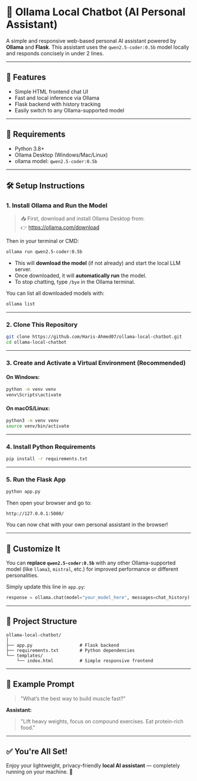 # 🧠 Ollama Local Chatbot (AI Personal Assistant)

A simple and responsive web-based personal AI assistant powered by **Ollama** and **Flask**. This assistant uses the `qwen2.5-coder:0.5b` model locally and responds concisely in under 2 lines.

---

## 🚀 Features

- Simple HTML frontend chat UI
- Fast and local inference via Ollama
- Flask backend with history tracking
- Easily switch to any Ollama-supported model

---

## 🔧 Requirements

- Python 3.8+
- Ollama Desktop (Windows/Mac/Linux)
- ollama model: `qwen2.5-coder:0.5b`

---

## 🛠 Setup Instructions

### 1. Install Ollama and Run the Model

> 📥 First, download and install Ollama Desktop from:  
> 👉 https://ollama.com/download

Then in your terminal or CMD:

```bash
ollama run qwen2.5-coder:0.5b
````

* This will **download the model** (if not already) and start the local LLM server.
* Once downloaded, it will **automatically run** the model.
* To stop chatting, type `/bye` in the Ollama terminal.

You can list all downloaded models with:

```bash
ollama list
```

---

### 2. Clone This Repository

```bash
git clone https://github.com/Haris-Ahmed07/ollama-local-chatbot.git
cd ollama-local-chatbot
```

---

### 3. Create and Activate a Virtual Environment (Recommended)

#### On **Windows**:

```bash
python -m venv venv
venv\Scripts\activate
```

#### On **macOS/Linux**:

```bash
python3 -m venv venv
source venv/bin/activate
```

---

### 4. Install Python Requirements

```bash
pip install -r requirements.txt
```

---

### 5. Run the Flask App

```bash
python app.py
```

Then open your browser and go to:

```
http://127.0.0.1:5000/
```

You can now chat with your own personal assistant in the browser!

---

## 🎨 Customize It

You can **replace `qwen2.5-coder:0.5b`** with any other Ollama-supported model (like `llama3`, `mistral`, etc.) for improved performance or different personalities.

Simply update this line in `app.py`:

```python
response = ollama.chat(model="your_model_here", messages=chat_history)
```

---

## 📁 Project Structure

```
ollama-local-chatbot/
│
├── app.py                  # Flask backend
├── requirements.txt        # Python dependencies
└── templates/
    └── index.html          # Simple responsive frontend
```

---

## 💬 Example Prompt

> "What’s the best way to build muscle fast?"

**Assistant:**

> "Lift heavy weights, focus on compound exercises. Eat protein-rich food."

---

## ✅ You're All Set!

Enjoy your lightweight, privacy-friendly **local AI assistant** — completely running on your machine. 🎉

